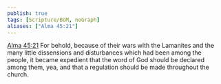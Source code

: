```yaml
---
publish: true
tags: [Scripture/BoM, noGraph]
aliases: ["Alma 45:21"]
---
```

[Alma 45:21](https://churchofjesuschrist.org/study/scriptures/bofm/alma/45?lang=eng&id=p21#p21) For behold, because of their wars with the Lamanites and the many little dissensions and disturbances which had been among the people, it became expedient that the word of God should be declared among them, yea, and that a regulation should be made throughout the church.
